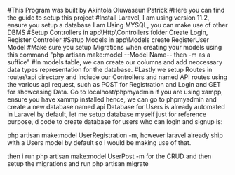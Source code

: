 #This Program was built by Akintola Oluwaseun Patrick
#Here you can find the guide to setup this project
#Install Laravel, I am using version 11.2, ensure you setup a database I am Using MYSQL, you can make use of other DBMS
#Setup Controllers in app\Http\Controllers folder Create Login, Register Controller
#Setup Models in app\Models create RegisterUser Model
#Make sure you setup Migrations when creating your models using this command "php artisan make:model --Model Name-- then -m as a suffice"
#In models table, we can create our columns and add neccessary data types representation for the database.
#Lastly we setup Routes in routes\api directory and include our Controllers and named API routes using the various api request, such as POST for Registration and Login and GET for showcasing Data.
Go to localhost/phpmyadmin if you are using xampp, ensure you have xammp installed  hence, we can go to phpmyadmin and create a new database named api
Database for Users is already automated in Laravel by default, let me setup database myself just for reference purpose, d code to create database for users who can login and signup is:

php artisan make:model UserRegistration -m, however laravel already ship with a Users model by default so i would be making use of that.

then i run php artisan make:model UserPost -m for the CRUD 
and then setup the migrations and run php artisan migrate
